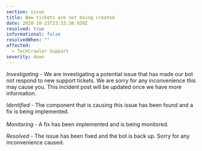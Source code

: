```yaml
---
section: issue
title: New tickets are not being created
date: 2020-10-23T23:33:38.920Z
resolved: true
informational: false
resolvedWhen: ""
affected:
  - TechCrawler Support
severity: down
---
```

*Investigating* - We are investigating a potential issue that has made our bot not respond to new support tickets. We are sorry for any inconvenience this may cause you. This incident post will be updated once we have more information.

 *Identified* - The component that is causing this issue has been found and a fix is being implemented.\
\
*Monitoring* - A fix has been implemented and is being monitored.

*Resolved* - The issue has been fixed and the bot is back up. Sorry for any inconvenience caused.